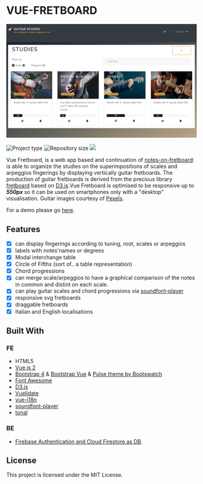 # VUE-FRETBOARD

![tastiera](./src/assets/img/Screen.PNG)

![](https://img.shields.io/badge/type-JS_Library-brightgreen.svg "Project type")
![](https://img.shields.io/github/repo-size/LorenzoCorbella74/vue-fretboard "Repository size")
![](https://img.shields.io/github/package-json/v/LorenzoCorbella74/vue-fretboard)

Vue Fretboard, is a web app based and continuation of [notes-on-fretboard](https://github.com/LorenzoCorbella74/notes-on-fretboard):  is able to organize the studies on the superimpositions of scales and arpeggios fingerings by displaying vertically guitar fretboards. The production of guitar fretboards is derived from the precious library [fretboard](https://github.com/txels/fretboard) based on [D3.js](https://d3js.org/).Vue Fretboard is optimised to be responsive up to ***550px*** so it can be used on smartphones only with a "desktop" visualisation.
Guitar images courtesy of [Pexels](https://www.pexels.com).  

For a demo please go [here](https://hardcore-liskov-9c3707.netlify.com/#/). 

## Features
- [x] can display fingerings according to tuning, root, scales or arpeggios 
- [x] labels with notes'names or degrees
- [x] Modal interchange table
- [x] Circle of Fifths (sort of.. a table representation)
- [x] Chord progressions  
- [x] can merge scale/arpeggios to have a graphical comparison of the notes in common and distint on each scale. 
- [x] can play guitar scales and chord progressions via [soundfont-player](https://github.com/danigb/soundfont-player)
- [x] responsive svg fretboards
- [x] draggable fretboards
- [x] Italian and English localisations

## Built With

### FE
- HTML5
- [ Vue.js 2](https://it.vuejs.org/)
- [Bootstrap 4](https://getbootstrap.com/) & [ Bootstrap Vue](https://bootstrap-vue.js.org) & [Pulse theme by Bootswatch ](https://bootswatch.com/pulse/)
- [Font Awesome](http://fontawesome.io)
- [D3.js](https://d3js.org/)
- [Vuelidate](https://github.com/monterail/vuelidate)
- [vue-i18n](https://github.com/kazupon/vue-i18n)
- [soundfont-player](https://github.com/danigb/soundfont-player)
- [tonal](https://github.com/danigb/tonal)
### BE
- [Firebase Authentication and Cloud Firestore as DB](https://firebase.google.com/).

## License

This project is licensed under the MIT License.
